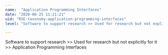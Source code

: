 ```yaml
---
name:  "Application Programming Interfaces"
date: "2020-06-25 11:21:21"
uid: "RSE-taxonomy-application-programming-interfaces"
level: "Software to support research >> Used for research but not explicitly for it >> Application Programming Interfaces"

---
```


Software to support research >> Used for research but not explicitly for it >> Application Programming Interfaces